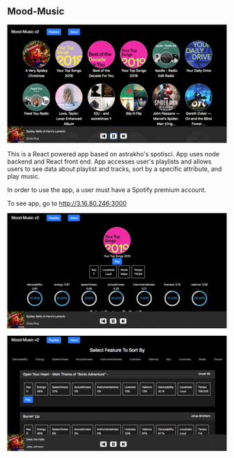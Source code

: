 ## Mood-Music
![Screenshot](screenshots/Screen_Shot1.png)

This is a React powered app based on astrakho's spotisci. App uses node backend and React front end.
App accesses user's playlists and allows users to see data about playlist and tracks, sort by a specific attribute, and
play music.

In order to use the app, a user must have a Spotify premium account.

To see app, go to http://3.16.80.246:3000

![Screenshot](screenshots/Screen_Shot2.png)

![Screenshot](screenshots/Screen_Shot3.png)
